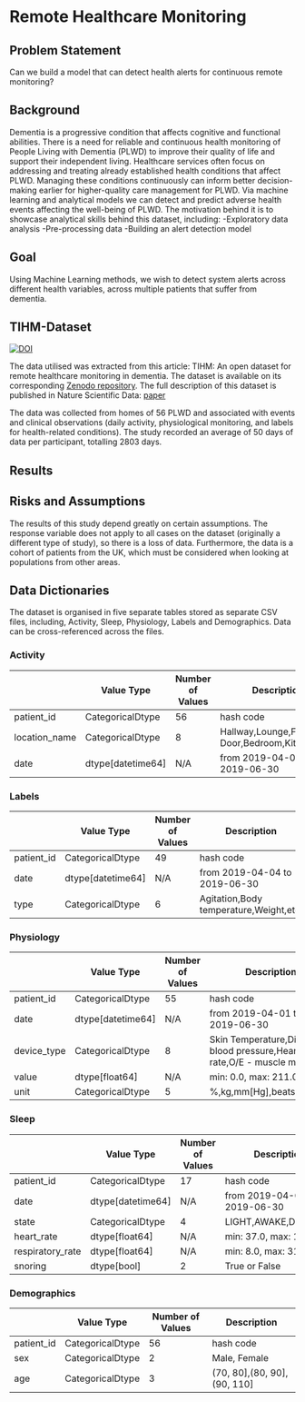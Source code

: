 # Remote Healthcare Monitoring

## Problem Statement
Can we build a model that can detect health alerts for continuous remote monitoring?

## Background
Dementia is a progressive condition that affects cognitive and functional abilities. There is a need for reliable and continuous health monitoring of People Living with Dementia (PLWD) to improve their quality of life and support their independent living. Healthcare services often focus on addressing and treating already established health conditions that affect PLWD. Managing these conditions continuously can inform better decision-making earlier for higher-quality care management for PLWD. Via machine learning and analytical models we can detect and predict adverse health events affecting the well-being of PLWD. 
The motivation behind it is to showcase analytical skills behind this dataset, including:
	-Exploratory data analysis
	-Pre-processing data
	-Building an alert detection model

## Goal

Using Machine Learning methods, we wish to detect system alerts across different health variables, across multiple patients that suffer from dementia.

## TIHM-Dataset

[![DOI](https://zenodo.org/badge/DOI/10.5281/zenodo.7622128.svg)](https://doi.org/10.5281/zenodo.7622128) 
<br/>

The data utilised was extracted from this article: TIHM: An open dataset for remote healthcare monitoring in dementia.
The dataset is available on its corresponding [Zenodo repository](https://zenodo.org/record/7622128).
The full description of this dataset is published in Nature Scientific Data: [paper](https://doi.org/10.1038/s41597-023-02519-y)

The data was collected from homes of 56 PLWD and associated with events and clinical observations (daily activity, physiological monitoring, and labels for health-related conditions). 
The study recorded an average of 50 days of data per participant, totalling 2803 days.

## Results 


## Risks and Assumptions
The results of this study depend greatly on certain assumptions. The response variable does not apply to all cases on the dataset (originally a different type of study), so there is a loss of data. Furthermore, the data is a cohort of patients from the UK, which must be considered when looking at populations from other areas.


## Data Dictionaries

The dataset is organised in five separate tables stored as separate CSV files, including, Activity, Sleep, Physiology, Labels and Demographics. Data can be cross-referenced across the files. 

### Activity

|               | Value Type        | Number of Values | Description                                     |
|---------------|-------------------|------------------|-------------------------------------------------|
| patient_id    | CategoricalDtype  | 56               | hash code                                       |
| location_name | CategoricalDtype  | 8               | Hallway,Lounge,Fridge Door,Bedroom,Kitchen,etc.       |
| date    | dtype[datetime64] | N/A              | from 2019-04-01 to 2019-06-30 |

### Labels

|            | Value Type        | Number of Values | Description                                         |
|------------|-------------------|------------------|-----------------------------------------------------|
| patient_id | CategoricalDtype  | 49               | hash code                                           |
| date | dtype[datetime64] | N/A              | from 2019-04-04  to 2019-06-30     |
| type       | CategoricalDtype  | 6                | Agitation,Body temperature,Weight,etc. |


### Physiology

|             | Value Type        | Number of Values | Description                                                                 |
|-------------|-------------------|------------------|-----------------------------------------------------------------------------|
| patient_id  | CategoricalDtype  | 55               | hash code                                                                   |
| date  | dtype[datetime64] | N/A              | from 2019-04-01 to 2019-06-30                             |
| device_type | CategoricalDtype  | 8                | Skin Temperature,Diastolic blood pressure,Heart rate,O/E - muscle mass,etc. |
| value       | dtype[float64]    | N/A              | min: 0.0, max: 211.0                                                        |
| unit        | CategoricalDtype  | 5                | %,kg,mm[Hg],beats/min,etc.                                                  |

### Sleep

|                  | Value Type        | Number of Values | Description                                     |
|------------------|-------------------|------------------|-------------------------------------------------|
| patient_id       | CategoricalDtype  | 17               | hash code                                       |
| date       | dtype[datetime64] | N/A              | from 2019-04-01 to 2019-06-30 |
| state            | CategoricalDtype  | 4                | LIGHT,AWAKE,DEEP,REM                            |
| heart_rate       | dtype[float64]    | N/A              | min: 37.0, max: 107.0                           |
| respiratory_rate | dtype[float64]    | N/A              | min: 8.0, max: 31.0                             |
| snoring          | dtype[bool]      | 2                | True or False                                   |


### Demographics

|               | Value Type        | Number of Values | Description                                     |
|---------------|-------------------|------------------|-------------------------------------------------|
| patient_id    | CategoricalDtype  | 56               | hash code                                       |
| sex | CategoricalDtype  | 2               | Male, Female       |
| age    | CategoricalDtype | 3              | (70, 80],(80, 90],(90, 110] |


